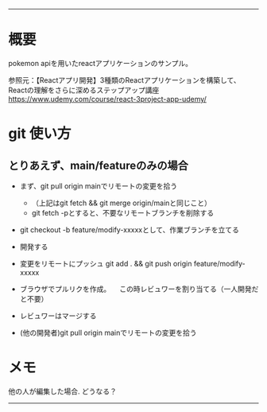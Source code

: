 ***
# 概要
pokemon apiを用いたreactアプリケーションのサンプル。

参照元：【Reactアプリ開発】3種類のReactアプリケーションを構築して、Reactの理解をさらに深めるステップアップ講座
https://www.udemy.com/course/react-3project-app-udemy/



# git 使い方
## とりあえず、main/featureのみの場合

- まず、git pull origin mainでリモートの変更を拾う
  - （上記はgit fetch && git merge origin/mainと同じこと）
  - git fetch -pとすると、不要なリモートブランチを削除する

- git checkout -b feature/modify-xxxxxとして、作業ブランチを立てる

- 開発する

- 変更をリモートにプッシュ
  git add . && git push origin feature/modify-xxxxx

- ブラウザでプルリクを作成。
　この時レビュワーを割り当てる（一人開発だと不要）

- レビュワーはマージする

- (他の開発者)git pull origin mainでリモートの変更を拾う


# メモ
他の人が編集した場合.
どうなる？

***
